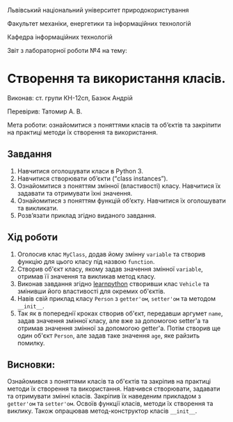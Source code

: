 Львівський національний університет природокористування

Факультет механіки, енергетики та інформаційних технологій

Кафедра інформаційних технологій

Звіт з лабораторної роботи №4 на тему:

# Створення та використання класів.

Виконав: ст. групи КН-12сп, Базюк Андрій

Перевірив: Татомир А. В.

Мета роботи: ознайомитися з поняттями класів та об’єктів та закріпити на практиці методи їх створення та використання.


## Завдання
1. Навчитися оголошувати класи в Python 3.
2. Навчитися створювати об’єкти (“class instances”).
3. Ознайомитися з поняттям змінної (властивості) класу. Навчитися їх задавати та отримувати їхні значення.
4. Ознайомитися з поняттям функцій об’єкту. Навчитися їх оголошувати та викликати.
5. Розв’язати приклад згідно виданого завдання.


## Хід роботи
1. Оголосив клас `MyClass`, додав йому змінну `variable` та створив функцію для цього класу під назвою `function`.
2. Створив об'єкт класу, якому задав значення змінної `variable`, отримав її значення та викликав метод класу.
3. Виконав завдання згідно [learnpython](learnpython.org) створивши клас `Vehicle` та змінивши його властивості для окремих об'єктів.
4. Навів свій приклад класу `Person` з `getter'ом`, `setter'ом` та методом `__init__`.
5. Так як в попереднії кроках створив об'єкт, передавши аргумет `name`, задав значення змінної класу, але вже за допомогою setter'а
та отримав значення змінної за допомогою getter'а. Потім створив ще один об'єкт `Person`, але задав таке значення `age`, яке райзить помилку.


## Висновки:
Ознайомився з поняттями класів та об'єктів та закріпив на практиці методи їх створення та використання. Навчився створювати, задавати та отримувати змінні класів. Закріпив їх наведеним прикладом з `getter'ом` та `setter'ом`. Освоїв функції класів, методи їх створення та виклику. Також опрацював метод-конструктор класів `__init__`.
